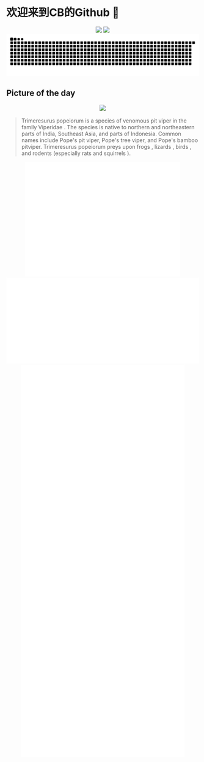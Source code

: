
# 欢迎来到CB的Github 👋

<div align="center">
  <img height="137px" src="https://github-readme-stats.vercel.app/api?username=SuperCB&show_icons=true&theme=radical" />
  <img height="137px" src="https://github-readme-stats.vercel.app/api/top-langs/?username=SuperCB&hide_title=true&hide_border=true&layout=compact&langs_count=6&text_color=000&icon_color=fff" />
</div>


<div align="center">
    <img src="./contribution-snake/github-contribution-grid-snake.svg" />
</div>



## Picture of the day
<div align="center">
  <img width=400px src="https://upload.wikimedia.org/wikipedia/commons/thumb/0/03/Trimeresurus_popeiorum%2C_Pope%27s_pit_viper_-_Doi_Phu_Kha_National_Park_%2846846412805%29.jpg/525px-Trimeresurus_popeiorum%2C_Pope%27s_pit_viper_-_Doi_Phu_Kha_National_Park_%2846846412805%29.jpg" />
</div>

>Trimeresurus popeiorum  is a  species  of  venomous   pit viper  in the  family   Viperidae . The species is native to northern and northeastern parts of India, Southeast Asia, and parts of Indonesia.  Common names  include Pope's pit viper, Pope's tree viper, and Pope's bamboo pitviper.  Trimeresurus popeiorum   preys  upon  frogs ,  lizards ,  birds , and  rodents  (especially  rats  and  squirrels ).



<div align="center">
  <img height="300px" src="base_metrics.svg" />
  <img  src="metrics.plugin.calendar.full.svg" />
</div>


<div align="center">
  <img  src="plugin_metrics.svg" /> 
</div>
